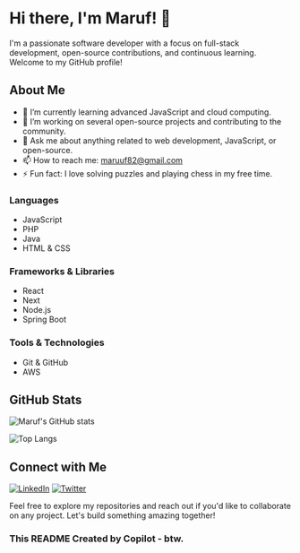 # Hi there, I'm Maruf! 👋
I'm a passionate software developer with a focus on full-stack development, open-source contributions, and continuous learning. Welcome to my GitHub profile!

## About Me

- 🌱 I’m currently learning advanced JavaScript and cloud computing.
- 🔭 I’m working on several open-source projects and contributing to the community.
- 💬 Ask me about anything related to web development, JavaScript, or open-source.
- 📫 How to reach me: [maruuf82@gmail.com](mailto:maruuf82@gmail.com)
- ⚡ Fun fact: I love solving puzzles and playing chess in my free time.

### Languages

- JavaScript
- PHP
- Java
- HTML & CSS

### Frameworks & Libraries

- React
- Next
- Node.js
- Spring Boot

### Tools & Technologies

- Git & GitHub
- AWS

## GitHub Stats

![Maruf's GitHub stats](https://github-readme-stats.vercel.app/api?username=mmaruf23&show_icons=true&theme=radical)

![Top Langs](https://github-readme-stats.vercel.app/api/top-langs/?username=mmaruf23&layout=compact&theme=radical)

## Connect with Me

[![LinkedIn](https://img.shields.io/badge/LinkedIn-blue?style=flat&logo=linkedin&labelColor=blue)](https://www.linkedin.com/in/mmaruf23/)
[![Twitter](https://img.shields.io/badge/Twitter-1DA1F2?style=flat&logo=twitter&logoColor=white)](https://twitter.com/mmaruf23)

Feel free to explore my repositories and reach out if you'd like to collaborate on any project. Let's build something amazing together!

### This README Created by Copilot - btw.
